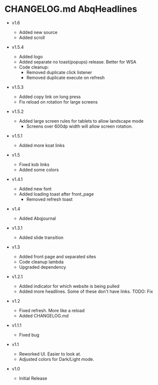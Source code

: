 # CHANGELOG.md AbqHeadlines

- v1.6
  - Added new source
  - Added scroll

- v1.5.4
  - Added logo
  - Added separate no toast(popups) release. Better for WSA
  - Code cleanup:
    - Removed duplicate click listener
    - Removed duplicate execute on refresh

- v1.5.3
  - Added copy link on long press
  - Fix reload on rotation for large screens

- v1.5.2 
  - Added large screen rules for tablets to allow landscape mode
    - Screens over 600dp width will allow screen rotation.

- v1.5.1
  - Added more koat links

- v1.5
  - Fixed kob links
  - Added some colors

- v1.4.1
  - Added new font
  - Added loading toast after front_page
    - Removed refresh toast

- v1.4
  - Added Abqjournal

- v1.3.1
  - Added slide transition

- v1.3
  - Added front page and separated sites
  - Code cleanup lambda
  - Upgraded dependency

- v1.2.1
  - Added indicator for which website is being pulled
  - Added more headlines. Some of these don't have links. TODO: Fix
  
- v1.2 
  - Fixed refresh. More like a reload
  - Added CHANGELOG.md

- v1.1.1
    - Fixed bug

- v1.1
    - Reworked UI. Easier to look at.
    - Adjusted colors for Dark/Light mode.

- v1.0
    - Initial Release